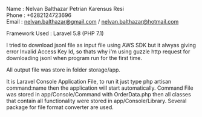 Name : Nelvan Balthazar Petrian Karensus Resi<br>
Phone : +6282124723696 <br>
Email : nelvan.balthazar@gmail.com / nelvan.balthazar@hotmail.com <br>

Framework Used :  Laravel 5.8 (PHP 7.1)

I tried to download  jsonl file as input file using AWS SDK but it alwyas giving error Invalid Access Key Id, so thats why i'm using guzzle http request for downloading jsonl when program run for the first time.

All output file was store in folder storage/app. 

It is Laravel Console Application File, to run it just type  php artisan command:name then the application will start automatically.
Command File was stored in app/Console/Command with OrderData.php then all classes that contain all functionality were stored in app/Console/Library. Several package for file format converter are used.

